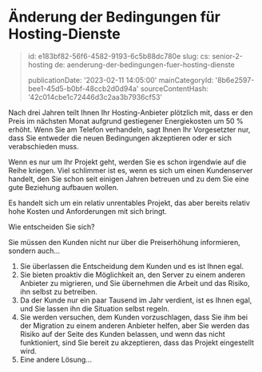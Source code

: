 Änderung der Bedingungen für Hosting-Dienste
============================================

> id: e183bf82-56f6-4582-9193-6c5b88dc780e
> slug:
> 	cs: senior-2-hosting
> 	de: aenderung-der-bedingungen-fuer-hosting-dienste
> 
> publicationDate: '2023-02-11 14:05:00'
> mainCategoryId: '8b6e2597-bee1-45d5-b0bf-48ccb2d0d94a'
> sourceContentHash: '42c014cbe1c72446d3c2aa3b7936cf53'

Nach drei Jahren teilt Ihnen Ihr Hosting-Anbieter plötzlich mit, dass er den Preis im nächsten Monat aufgrund gestiegener Energiekosten um 50 % erhöht. Wenn Sie am Telefon verhandeln, sagt Ihnen Ihr Vorgesetzter nur, dass Sie entweder die neuen Bedingungen akzeptieren oder er sich verabschieden muss.

Wenn es nur um Ihr Projekt geht, werden Sie es schon irgendwie auf die Reihe kriegen. Viel schlimmer ist es, wenn es sich um einen Kundenserver handelt, den Sie schon seit einigen Jahren betreuen und zu dem Sie eine gute Beziehung aufbauen wollen.

Es handelt sich um ein relativ unrentables Projekt, das aber bereits relativ hohe Kosten und Anforderungen mit sich bringt.

Wie entscheiden Sie sich?

Sie müssen den Kunden nicht nur über die Preiserhöhung informieren, sondern auch...

1. Sie überlassen die Entscheidung dem Kunden und es ist Ihnen egal.
2. Sie bieten proaktiv die Möglichkeit an, den Server zu einem anderen Anbieter zu migrieren, und Sie übernehmen die Arbeit und das Risiko, ihn selbst zu betreiben.
3. Da der Kunde nur ein paar Tausend im Jahr verdient, ist es Ihnen egal, und Sie lassen ihn die Situation selbst regeln.
4. Sie werden versuchen, dem Kunden vorzuschlagen, dass Sie ihm bei der Migration zu einem anderen Anbieter helfen, aber Sie werden das Risiko auf der Seite des Kunden belassen, und wenn das nicht funktioniert, sind Sie bereit zu akzeptieren, dass das Projekt eingestellt wird.
5. Eine andere Lösung...
